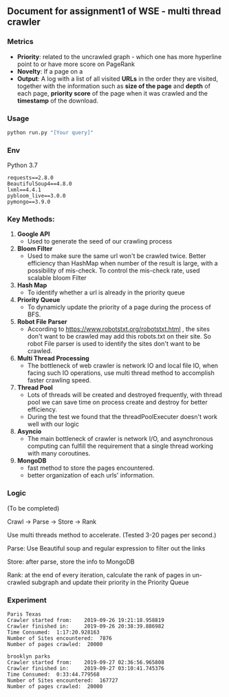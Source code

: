 ## Document for assignment1 of WSE - multi thread crawler

### Metrics

* **Priority**: related to the uncrawled graph - which one has more hyperline point to or have more score on PageRank
* **Novelty**: If a page on a 
* **Output**: A log with a list of all visited **URLs** in the order they are visited, together with the information such as **size of the page** and **depth** of each page, **priority score** of the page when it was crawled and the **timestamp** of the download.

### Usage

```bash
python run.py "[Your query]"
```

### Env

Python 3.7

```
requests==2.8.0
BeautifulSoup4==4.8.0
lxml==4.4.1
pybloom_live==3.0.0
pymongo==3.9.0
```



### Key Methods:

1. **Google API**
    * Used to generate the seed of our crawling process
2. **Bloom Filter**
    * Used to make sure the same url won't be crawled twice. Better efficiency than HashMap when number of the result is large, with a possibility of mis-check.
    To control the mis-check rate, used scalable bloom Filter
3. **Hash Map**
    * To identify whether a url is already in the priority queue
4. **Priority Queue**
    * To dynamicly update the priority of a page during the process of BFS.
5. **Robot File Parser**
    * According to https://www.robotstxt.org/robotstxt.html , the sites don't want to be crawled may add this robots.txt on their site. So robot File parser is used to identify the sites don't want to be crawled.
6. **Multi Thread Processing**
    * The bottleneck of web crawler is network IO and local file IO, when facing such IO operations, use multi thread method to accomplish faster crawling speed.
7. **Thread Pool**
    * Lots of threads will be created and destroyed frequently, with thread pool we can save time on process create and destroy for better efficiency.
    * During the test we found that the threadPoolExecuter doesn't work well with our logic
8. **Asyncio**
    * The main bottleneck of crawler is network I/O, and asynchronous computing can fulfill the requirement that a single thread working with many coroutines.
9. **MongoDB**
    * fast method to store the pages encountered.
    * better organization of each urls' information.

### Logic

(To be completed)

Crawl -> Parse -> Store -> Rank 

Use multi threads method to accelerate. (Tested 3-20 pages per second.)

Parse: Use Beautiful soup and regular expression to filter out the links

Store: after parse, store the info to MongoDB

Rank: at the end of every iteration, calculate the rank of pages in un-crawled subgraph and update their priority in the Priority Queue



### Experiment

```
Paris Texas
Crawler started from:    2019-09-26 19:21:18.958819
Crawler finished in:     2019-09-26 20:38:39.886982
Time Consumed:  1:17:20.928163
Number of Sites encountered:  7876
Number of pages crawled:  20000

brooklyn parks
Crawler started from:    2019-09-27 02:36:56.965808
Crawler finished in:     2019-09-27 03:10:41.745376
Time Consumed:  0:33:44.779568
Number of Sites encountered:  167727
Number of pages crawled:  20000
```

